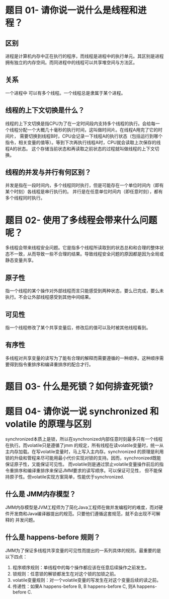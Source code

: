 # 题目 01- 请你说一说什么是线程和进程？
## 区别
进程是计算机内存中正在执行的程序，而线程是进程中的执行单元。其区别是进程拥有独立的内存空间。而同进程中的线程可以共享堆空间与方法区。
## 关系
一个进程中 可以有多个线程。一个线程总是隶属于某个进程。
## 线程的上下文切换是什么？
线程的上下文切换是指CPU为了在一定时间段内支持多个线程的执行。会给每一个线程分配一个大概几十毫秒的执行时间，这叫做时间片。在线程A用完了它的时间片，
需要切换到线程B时，CPU会记录一下线程A的执行状态（包括运行到哪个指令，相关变量的值等）。等到下次再执行线程A时，CPU就会读取上次保存的线程A的状态。
这个存储当前状态和再读取之前状态的过程就叫做线程的上下文切换。
## 线程的并发与并行有何区别？
并发是指在一段时间内，多个线程同时执行，但是可能存在一个单位时间内（即有某个时刻）各线程是串行执行的。
并行是在任意单位时间内（即任意时刻），都有多个线程同时执行。

# 题目 02- 使用了多线程会带来什么问题呢？
多线程会带来线程安全问题。它是指多个线程所读取到的状态总和和合理的整体状态不一致，从而导致一些不合理的结果。导致线程安全问题的原因都是因为全局或
静态变量共享。
## 原子性
指一个线程的某个操作对外部线程而言只能感受到两种状态，要么已完成，要么未执行。不会让外部线程感受到其他中间结果。
## 可见性
指一个线程修改了某个共享变量后，修改后的值可以及时被其他线程看到。
## 有序性
多线程对共享变量的读写为了能有合理的解释而需要遵循的一种顺序。这种顺序需要得到指令重排序和编译重排序的配合才行。

# 题目 03- 什么是死锁？如何排查死锁?

# 题目 04- 请你说一说 synchronized 和 volatile 的原理与区别
synchronized本质上是锁，所以在synchronized内部任意时刻最多只有一个线程在执行。而volatile只是遵循了jmm
的规定，所有线程在读volatile变量时，统一从主内存加载。在写volatile变量时，马上写入主内存。synchronized
的原理是利用锁的升级和管程来尽可能用最小代价实现对锁的支持。因而，synchronized既能保证原子性，又能保证可见性。
而volatile则是通过禁止volatile变量操作前后的指令重排序和编译重排序来保证JMM要求的读写顺序。可以保证可见性，
但不能保持原子性。但volatile实现方案简单，性能优于synchronized.

## 什么是 JMM内存模型？
JMM内存模型是JVM工程师为了简化Java工程师在做并发编程时的难度，而对硬件开发商和Java编译器提出的规范。只要他们遵循这套规范，就不会出现不可解释的
并发问题。
## 什么是 happens-before 规则？
JMM为了保证多线程共享变量的可见性而提出的一系列具体的规则。最重要的是以下四点：
1. 程序顺序规则：单线程中的每个操作都应该在任意后续操作之前发生。
2. 锁规则：任意锁的解锁都发生在对这个锁的加锁之前。
3. volatile变量规则：对一个volatile变量的写发生在对这个变量后续的读之前。
4. 传递性：如果A happens-before B, B happens-before C, 则A happens-before C.
